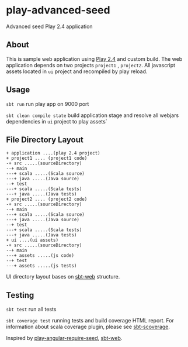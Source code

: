 # play-advanced-seed
Advanced seed Play 2.4 application

About
-------------
This is sample web application using [Play 2.4][play] and custom build.
The web application depends on two projects `project1` , `project2`.
All javascript assets located in `ui` project and recompiled by play reload.

Usage
-------------
`sbt run` run play app on 9000 port

`sbt clean compile state` build application stage and resolve all webjars dependencies in `ui` project to play assets`

File Directory Layout
---------------------
    + application ....(play 2.4 project)
    + project1 .... (project1 code)
    -+ src .....(sourceDirectory)
    --+ main
    ---+ scala .....(Scala source)
    ---+ java .....(Java source)
    --+ test
    ---+ scala .....(Scala tests)
    ---+ java .....(Java tests)
    + project2 .... (project2 code)
    -+ src .....(sourceDirectory)
    --+ main
    ---+ scala .....(Scala source)
    ---+ java .....(Java source)
    --+ test
    ---+ scala .....(Scala tests)
    ---+ java .....(Java tests)
    + ui ....(ui assets)
    -+ src .....(sourceDirectory)
    --+ main
    ---+ assets .....(js code)
    --+ test
    ---+ assets .....(js tests)

UI directory layout bases on [sbt-web][sbt-web] structure.

Testing
-------------
`sbt test` run all tests

`sbt coverage test` running tests and build coverage HTML report. For information about scala coverage plugin,
 please see [sbt-scoverage][sbt-scoverage].

Inspired by [play-angular-require-seed][p-a], [sbt-web][sbt-web].



[play]: http://playframework.com
[sbt-web]: https://github.com/sbt/sbt-web
[p-a]: https://github.com/mariussoutier/play-angular-require-seed
[sbt-scoverage]: https://github.com/scoverage/sbt-scoverage
